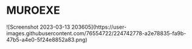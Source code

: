 <h1>MUROEXE</h1>
![Screenshot 2023-03-13 203605](https://user-images.githubusercontent.com/76554722/224742778-a2e78835-fa9b-47b5-a4e0-5f24e8852a83.png)
